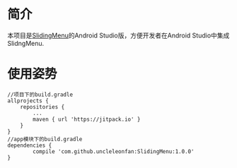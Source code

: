 # 简介 #
本项目是[SlidingMenu](https://github.com/jfeinstein10/SlidingMenu)的Android Studio版，方便开发者在Android Studio中集成SlidngMenu.

# 使用姿势 #
	//项目下的build.gradle
	allprojects {
		repositories {
			...
			maven { url 'https://jitpack.io' }
		}
	}
	//app模块下的build.gradle
	dependencies {
	        compile 'com.github.uncleleonfan:SlidingMenu:1.0.0'
	}

